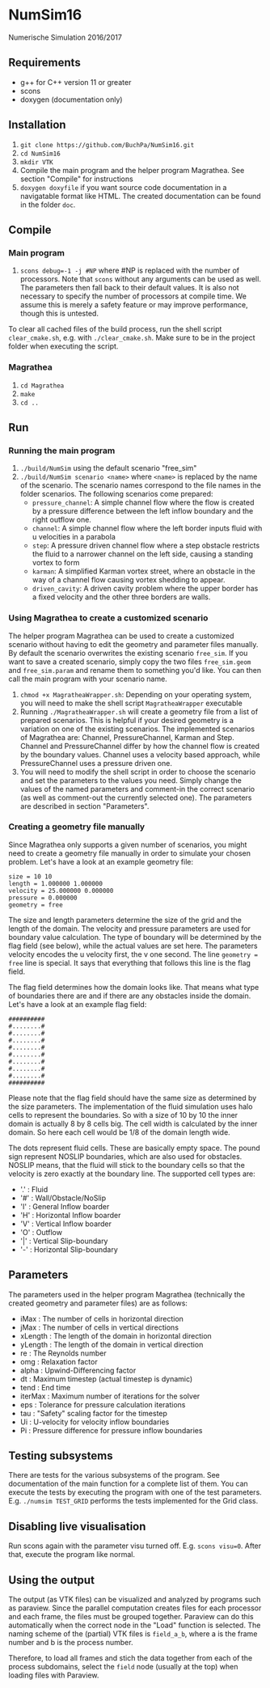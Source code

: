 # NumSim16
Numerische Simulation 2016/2017

## Requirements
* g++ for C++ version 11 or greater
* scons
* doxygen (documentation only)

## Installation
1. ```git clone https://github.com/BuchPa/NumSim16.git```
2. ```cd NumSim16```
3. ```mkdir VTK```
4. Compile the main program and the helper program Magrathea. See section "Compile" for instructions
5. ```doxygen doxyfile``` if you want source code documentation in a navigatable format like HTML. The created documentation can be found in the folder ```doc```.

## Compile
### Main program
1. ```scons debug=-1 -j #NP``` where #NP is replaced with the number of processors. Note that ```scons``` without any arguments can be used as well. The parameters then fall back to their default values. It is also not necessary to specify the number of processors at compile time. We assume this is merely a safety feature or may improve performance, though this is untested.

To clear all cached files of the build process, run the shell script ```clear_cmake.sh```, e.g. with ```./clear_cmake.sh```. Make sure to be in the project folder when executing the script.

### Magrathea
1. ```cd Magrathea```
2. ```make```
3. ```cd ..```

## Run
### Running the main program
1. ```./build/NumSim``` using the default scenario "free_sim"
2. ```./build/NumSim scenario <name>``` where ```<name>``` is replaced by the name of the scenario. The scenario names correspond to the file names in the folder scenarios. The following scenarios come prepared:
    * ```pressure_channel```: A simple channel flow where the flow is created by a pressure difference between the left inflow boundary and the right outflow one.
    * ```channel```: A simple channel flow where the left border inputs fluid with u velocities in a parabola
    * ```step```: A pressure driven channel flow where a step obstacle restricts the fluid to a narrower channel
        on the left side, causing a standing vortex to form
    * ```karman```: A simplified Karman vortex street, where an obstacle in the way of a channel flow causing vortex
        shedding to appear.
    * ```driven_cavity```: A driven cavity problem where the upper border has a fixed velocity and the other three
        borders are walls.

### Using Magrathea to create a customized scenario
The helper program Magrathea can be used to create a customized scenario without having to edit the geometry and parameter files manually. By default the scenario overwrites the existing scenario ```free_sim```. If you want to save a created scenario, simply copy the two files ```free_sim.geom``` and ```free_sim.param``` and rename them to something you'd like. You can then call the main program with your scenario name.

1. ```chmod +x MagratheaWrapper.sh```: Depending on your operating system, you will need to make the shell script ```MagratheaWrapper``` executable
2. Running ```./MagratheaWrapper.sh``` will create a geometry file from a list of prepared scenarios. This is helpful if your desired geometry is a variation on one of the existing scenarios. The implemented scenarios of Magrathea are: Channel, PressureChannel, Karman and Step. Channel and PressureChannel differ by how the channel flow is created by the boundary values. Channel uses a velocity based approach, while PressureChannel uses a pressure driven one.
3. You will need to modify the shell script in order to choose the scenario and set the parameters to the values you need. Simply change the values of the named parameters and comment-in the correct scenario (as well as comment-out the currently selected one). The parameters are described in section "Parameters".

### Creating a geometry file manually
Since Magrathea only supports a given number of scenarios, you might need to create a geometry file manually in order to simulate your chosen problem. Let's have a look at an example geometry file:

```
size = 10 10
length = 1.000000 1.000000
velocity = 25.000000 0.000000
pressure = 0.000000
geometry = free
```

The size and length parameters determine the size of the grid and the length of the domain. The velocity and pressure parameters are used for boundary value calculation. The type of boundary will be determined by the flag field (see below), while the actual values are set here. The parameters velocity encodes the u velocity first, the v one second. The line ```geometry = free``` line is special. It says that everything that follows this line is the flag field.

The flag field determines how the domain looks like. That means what type of boundaries there are and if there are any obstacles inside the domain. Let's have a look at an example flag field:

```
##########
#........#
#........#
#........#
#........#
#........#
#........#
#........#
#........#
##########
```

Please note that the flag field should have the same size as determined by the size parameters. The implementation of the fluid simulation uses halo cells to represent the boundaries. So with a size of 10 by 10 the inner domain is actually 8 by 8 cells big. The cell width is calculated by the inner domain. So here each cell would be 1/8 of the domain length wide.

The dots represent fluid cells. These are basically empty space. The pound sign represent NOSLIP boundaries, which are also used for obstacles. NOSLIP means, that the fluid will stick to the boundary cells so that the velocity is zero exactly at the boundary line. The supported cell types are:
* '.' : Fluid
* '#' : Wall/Obstacle/NoSlip
* 'I' : General Inflow boarder
* 'H' : Horizontal Inflow boarder
* 'V' : Vertical Inflow boarder
* 'O' : Outflow
* '|' : Vertical Slip-boundary
* '-' : Horizontal Slip-boundary

## Parameters
The parameters used in the helper program Magrathea (technically the created geometry and parameter files) are as follows:
* iMax : The number of cells in horizontal direction
* jMax : The number of cells in vertical directions
* xLength : The length of the domain in horizontal direction
* yLength : The length of the domain in vertical direction
* re : The Reynolds number
* omg : Relaxation factor
* alpha : Upwind-Differencing factor
* dt : Maximum timestep (actual timestep is dynamic)
* tend : End time
* iterMax : Maximum number of iterations for the solver
* eps : Tolerance for pressure calculation iterations
* tau : "Safety" scaling factor for the timestep
* Ui : U-velocity for velocity inflow boundaries
* Pi : Pressure difference for pressure inflow boundaries

## Testing subsystems
There are tests for the various subsystems of the program. See documentation of the main function for a complete list of them. You can execute the tests by executing the program with one of the test parameters. E.g. ```./numsim TEST_GRID``` performs the tests implemented for the Grid class.

## Disabling live visualisation
Run scons again with the parameter visu turned off. E.g. ```scons visu=0```. After that, execute the program like normal.

## Using the output
The output (as VTK files) can be visualized and analyzed by programs such as paraview. Since the parallel computation creates files for each processor and each frame, the files must be grouped together. Paraview can do this automatically when the correct node in the "Load" function is selected. The naming scheme of the (partial) VTK files is ```field_a_b```, where a is the frame number and b is the process number.

Therefore, to load all frames and stich the data together from each of the process subdomains, select the ```field``` node (usually at the top) when loading files with Paraview.
